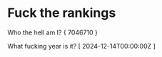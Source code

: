 # Fuck the rankings

Who the hell am I?
{ 7046710 }

What fucking year is it?
[ 2024-12-14T00:00:00Z ]
